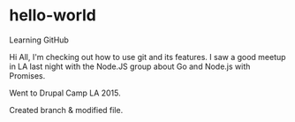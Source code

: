 # hello-world
Learning GitHub

Hi All,
I'm checking out how to use git and its features.
I saw a good meetup in LA last night with the Node.JS group about Go and Node.js with Promises.

Went to Drupal Camp LA 2015.

Created branch & modified file.
